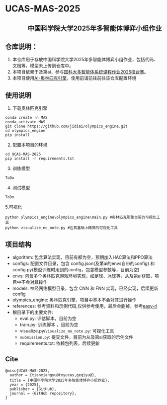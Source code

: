 # UCAS-MAS-2025
## <p align="right">中国科学院大学2025年多智能体博弈小组作业</p>
## 仓库说明：
1. 本仓库用于存放中国科学院大学2025年多智能体博弈小组作业，包括代码、文档等，模型未上传到仓库中。
2. 本项目依赖于及第ai，参与[国科大多智能体系统课程作业2025擂台赛](http://www.jidiai.cn/compete_detail?compete=57)。
3. 本项目使用[AI-奥林匹克引擎](https://github.com/jidiai/olympics_engine)，使用前请前往前往该仓库配置环境

## 使用说明
1. 下载奥林匹克引擎
``` 
conda create -n MAS
conda activate MAS
git clone https://github.com/jidiai/olympics_engine.git
cd olympics_engine 
pip install .
```
2. 配置本项目的环境
```
cd UCAS-MAS-2025
pip install -r requirements.txt
```
3. 训练模型
```
ToDo
```
4. 测试模型
```
ToDo
```
5.可视化
```
python olympics_engine\olympics_engine\main.py #奥林匹克引擎自带的可视化工具
python visualize_no_note.py #在其基础上精简的可视化工具

```

## 项目结构

- algorithm: 包含算法实现，目前有都为空，预期加入HAC算法和PPO算法
- configs: 配置文件目录，包含 config.json(及第ai的envs自带的config) 和 config.py(模型训练时用到的config，包含模型参数等，目前为空)
- envs: 包含多个奥林匹克游戏环境实现，如足球、冰球等，从及第ai获取，项目中不会对其操作
- models: 神经网络模型目录，包含 CNN 和 FNN 实现，已经实现，后续更新config
- olympics_engine: 奥林匹克引擎，项目中基本不会对其进行操作 
- references: 参考资料和示例代码,仅供参考使用，最后会删掉，参考[easy-rl](https://github.com/datawhalechina/easy-rl)
- 根目录下的主要文件:
  - eval.py: 评估脚本，目前为空
  - train.py: 训练脚本 ，目前为空
  - visualize.py/`visualize_no_note.py`: 可视化工具
  - `submission.py`: 提交文件，目前为从及第ai获取的示例文件
  - requirements.txt: 依赖包列表，后续更新



## Cite
```
@misc{UCAS-MAS-2025,
  author = {tianxiangyu@txyucas,geqiyu@},
  title = {中国科学院大学2025年多智能体博弈小组作业},
  year = {2025},
  publisher = {GitHub},
  journal = {GitHub repository},
}
```